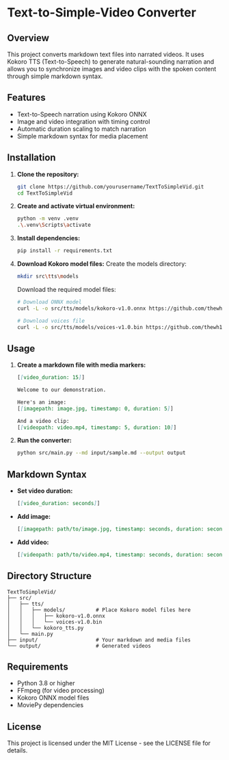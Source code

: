 # Text-to-Simple-Video Converter

## Overview

This project converts markdown text files into narrated videos. It uses Kokoro TTS (Text-to-Speech) to generate natural-sounding narration and allows you to synchronize images and video clips with the spoken content through simple markdown syntax.

## Features

- Text-to-Speech narration using Kokoro ONNX
- Image and video integration with timing control
- Automatic duration scaling to match narration
- Simple markdown syntax for media placement

## Installation

1. **Clone the repository:**
   ```bash
   git clone https://github.com/yourusername/TextToSimpleVid.git
   cd TextToSimpleVid
   ```

2. **Create and activate virtual environment:**
   ```bash
   python -m venv .venv
   .\.venv\Scripts\activate
   ```

3. **Install dependencies:**
   ```bash
   pip install -r requirements.txt
   ```

4. **Download Kokoro model files:**
   Create the models directory:
   ```bash
   mkdir src\tts\models
   ```
   
   Download the required model files:
   ```bash
   # Download ONNX model
   curl -L -o src/tts/models/kokoro-v1.0.onnx https://github.com/thewh1teagle/kokoro-onnx/releases/download/model-files-v1.0/kokoro-v1.0.onnx

   # Download voices file
   curl -L -o src/tts/models/voices-v1.0.bin https://github.com/thewh1teagle/kokoro-onnx/releases/download/model-files-v1.0/voices-v1.0.bin
   ```

## Usage

1. **Create a markdown file with media markers:**
   ```markdown
   [[video_duration: 15]]

   Welcome to our demonstration.

   Here's an image:
   [[imagepath: image.jpg, timestamp: 0, duration: 5]]

   And a video clip:
   [[videopath: video.mp4, timestamp: 5, duration: 10]]
   ```

2. **Run the converter:**
   ```bash
   python src/main.py --md input/sample.md --output output
   ```

## Markdown Syntax

- **Set video duration:**
  ```markdown
  [[video_duration: seconds]]
  ```

- **Add image:**
  ```markdown
  [[imagepath: path/to/image.jpg, timestamp: seconds, duration: seconds]]
  ```

- **Add video:**
  ```markdown
  [[videopath: path/to/video.mp4, timestamp: seconds, duration: seconds]]
  ```

## Directory Structure

```
TextToSimpleVid/
├── src/
│   ├── tts/
│   │   ├── models/          # Place Kokoro model files here
│   │   │   ├── kokoro-v1.0.onnx
│   │   │   └── voices-v1.0.bin
│   │   └── kokoro_tts.py
│   └── main.py
├── input/                   # Your markdown and media files
└── output/                  # Generated videos
```

## Requirements

- Python 3.8 or higher
- FFmpeg (for video processing)
- Kokoro ONNX model files
- MoviePy dependencies

## License

This project is licensed under the MIT License - see the LICENSE file for details.